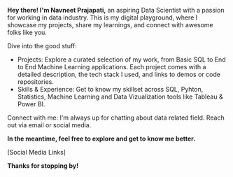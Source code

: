 
**Hey there! I'm Navneet Prajapati,** an aspiring Data Scientist with a passion for working in data industry. This is my digital playground, where I showcase my projects, share my learnings, and connect with awesome folks like you.

Dive into the good stuff:

- Projects: Explore a curated selection of my work, from Basic SQL to End to End Machine Learning applications. Each project comes with a detailed description, the tech stack I used, and links to demos or code repositories.
- Skills & Experience: Get to know my skillset across SQL, Pyhton, Statistics, Machine Learning and Data Vizualization tools like Tableau & Power BI.

Connect with me: I'm always up for chatting about data related field. Reach out via email or social media.

**In the meantime, feel free to explore and get to know me better.**

[Social Media Links]

**Thanks for stopping by!**
